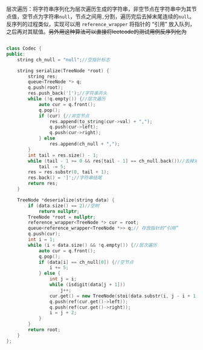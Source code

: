 层次遍历：将字符串序列化为层次遍历生成的字符串，非空节点在字符串中为其节点值，空节点为字符串`null`，节点之间用`,`分割，遍历完后去掉末尾连续的`null`。反序列的过程类似，实现可以用 `reference_wrapper` 将指针的 “引用” 放入队列，之后再对其赋值。~~另外用这种算法可以直接将leetcode的测试用例反序列化为~~

```cpp

class Codec {
public:
    string ch_null = "null";//空指针标志

    string serialize(TreeNode *root) {
        string res;
        queue<TreeNode *> q;
        q.push(root);
        res.push_back('[');//字符串开头
        while (!q.empty()) {//层次遍历
            auto cur = q.front();
            q.pop();
            if (cur) {//非空节点
                res.append(to_string(cur->val) + ",");
                q.push(cur->left);
                q.push(cur->right);
            } else
                res.append(ch_null + ",");
        }
        int tail = res.size() - 1;
        while (tail - 1 >= 0 && res[tail - 1] == ch_null.back())//去掉末尾连续的 null
            tail -= 5;
        res = res.substr(0, tail + 1);
        res.back() = ']';//字符串结尾
        return res;
    }

    TreeNode *deserialize(string data) {
        if (data.size() == 2)//空树
            return nullptr;
        TreeNode *root = nullptr;
        reference_wrapper<TreeNode *> cur = root;
        queue<reference_wrapper<TreeNode *>> q;// 存放指针的“引用”
        q.push(cur);
        int i = 1;
        while (i < data.size() && !q.empty()) {//层次遍历
            auto cur = q.front();
            q.pop();
            if (data[i] == ch_null[0]) {//空节点
                i += 5;
            } else {
                int j = i;
                while (isdigit(data[j + 1]))
                    j++;
                cur.get() = new TreeNode(stoi(data.substr(i, j - i + 1)));//当前位置创建节点
                q.push(ref(cur.get()->left));
                q.push(ref(cur.get()->right));
                i = j + 2;
            }
        }
        return root;
    }
};
```
<!--stackedit_data:
eyJoaXN0b3J5IjpbMTQyMDA2NTA2OCwxMjM3MjkyMTg1LDE3Nz
YwMTExMDMsODMzMTgxODk3LDE4NTY4MjgyOTFdfQ==
-->